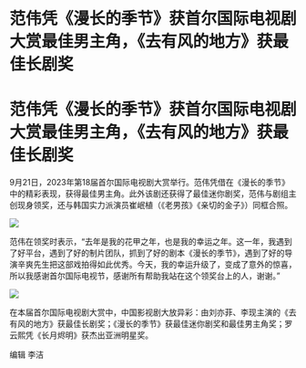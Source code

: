 # 范伟凭《漫长的季节》获首尔国际电视剧大赏最佳男主角，《去有风的地方》获最佳长剧奖

# 范伟凭《漫长的季节》获首尔国际电视剧大赏最佳男主角，《去有风的地方》获最佳长剧奖

9月21日，2023年第18届首尔国际电视剧大赏举行。范伟凭借在《漫长的季节》中的精彩表现，获得最佳男主角。此外该剧还获得了最佳迷你剧奖，范伟与剧组主创现身领奖，还与韩国实力派演员崔岷植（《老男孩》《亲切的金子》）同框合照。

![](https://inews.gtimg.com/om_bt/OlrBwTRHyPpM3nalfryTSoj4IPH3ddqrZnKiBp4ZMJIOgAA/1000)

范伟在领奖时表示，“去年是我的花甲之年，也是我的幸运之年。这一年，我遇到了好平台，遇到了好的制片团队，抓到了好的剧本《漫长的季节》，遇到了好的导演辛爽先生把这部戏拍得如此优秀。今天，我的幸运升级了，变成了意外的惊喜，所以我感谢首尔国际电视节，感谢所有帮助我站在这个领奖台上的人，谢谢。”

![](https://inews.gtimg.com/om_bt/Ovc8WhKtSDjnAm_IOclbplxb8w6bIkzWmM8is5OVeLiEcAA/1000)

在本届首尔国际电视剧大赏中，中国影视剧大放异彩：由刘亦菲、李现主演的《去有风的地方》获最佳长剧奖；《漫长的季节》获最佳迷你剧奖和最佳男主角奖；罗云熙凭《长月烬明》获杰出亚洲明星奖。

编辑 李洁

